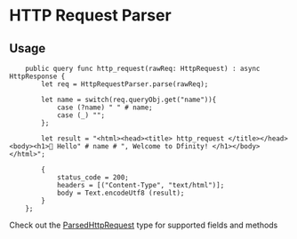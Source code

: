# HTTP Request Parser

## Usage

```motoko
    public query func http_request(rawReq: HttpRequest) : async HttpResponse {
        let req = HttpRequestParser.parse(rawReq);

        let name = switch(req.queryObj.get("name")){
            case (?name) " " # name;
            case (_) "";
        };

        let result = "<html><head><title> http_request </title></head><body><h1>👋 Hello" # name # ", Welcome to Dfinity! </h1></body></html>";

        {
            status_code = 200;
            headers = [("Content-Type", "text/html")];
            body = Text.encodeUtf8 (result);
        }
    };
```

Check out the [ParsedHttpRequest](./src/types.mo#L9) type for supported fields and methods